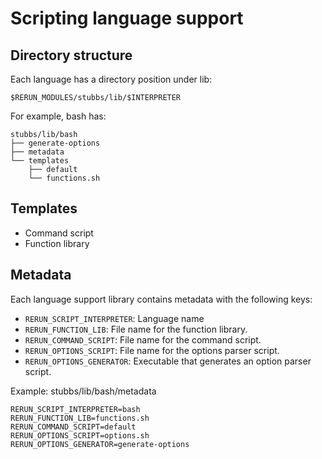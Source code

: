 # Scripting language support

## Directory structure

Each language has a directory position under lib:

    $RERUN_MODULES/stubbs/lib/$INTERPRETER
    
For example, bash has:

    stubbs/lib/bash
    ├── generate-options
    ├── metadata
    └── templates
        ├── default
        └── functions.sh
    
## Templates

* Command script
* Function library
    
## Metadata

Each language support library contains metadata with the following keys:

* `RERUN_SCRIPT_INTERPRETER`: Language name
* `RERUN_FUNCTION_LIB`: File name for the function library.
* `RERUN_COMMAND_SCRIPT`: File name for the command script.
* `RERUN_OPTIONS_SCRIPT`: File name for the options parser script.
* `RERUN_OPTIONS_GENERATOR`: Executable that generates an option parser script.

Example: stubbs/lib/bash/metadata

    RERUN_SCRIPT_INTERPRETER=bash
    RERUN_FUNCTION_LIB=functions.sh
    RERUN_COMMAND_SCRIPT=default
    RERUN_OPTIONS_SCRIPT=options.sh
    RERUN_OPTIONS_GENERATOR=generate-options

    
